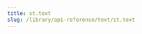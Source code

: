 ```yaml
---
title: st.text
slug: /library/api-reference/text/st.text
---
```


<Autofunction function="streamlit.text" />